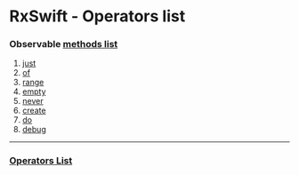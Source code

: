 # RxSwift - Operators list
### Observable [methods list]
1. [just]
2. [of]
3. [range]
4. [empty]
5. [never]
6. [create]
7. [do]
8. [debug]

[just]: https://github.com/jaeminKim0523/Library/blob/main/RxSwift/Methods%20List/just.md "Read just"  
[of]: https://github.com/jaeminKim0523/Library/blob/main/RxSwift/Methods%20List/of.md "Read of"  
[range]: https://github.com/jaeminKim0523/Library/blob/main/RxSwift/Methods%20List/range.md "Read range"  
[empty]: https://github.com/jaeminKim0523/Library/blob/main/RxSwift/Methods%20List/empty.md "Read empty"  
[never]: https://github.com/jaeminKim0523/Library/blob/main/RxSwift/Methods%20List/never.md "Read never"  
[create]: https://github.com/jaeminKim0523/Library/blob/main/RxSwift/Methods%20List/create.md "Read create"  
[do]: https://github.com/jaeminKim0523/Library/blob/main/RxSwift/Methods%20List/do.md "Read do" 
[debug]: https://github.com/jaeminKim0523/Library/blob/main/RxSwift/Methods%20List/debug.md "Read debug" 
***
### [Operators List]

[Methods list]: https://github.com/jaeminKim0523/Library/tree/main/RxSwift/Methods%20List "Read Methods list"
[Operators List]: https://github.com/jaeminKim0523/Library/tree/main/RxSwift/Operators%20List "Read Operators List"

